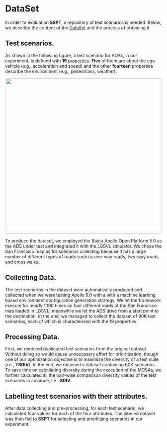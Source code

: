 # DataSet

In order to evaluation **SSPT**, a repository of test scenarios is needed. Below, we describe the content of the [DataSet](https://github.com/ssbse2021/SSPT/blob/main/scenarios/DataSet.csv) and the process of obtaining it. 

## Test scenarios. 

 As shown in the following figure, a test scenario for ADSs, in our experiment, is defined with **19** [properties](https://github.com/ssbse2021/SSPT/blob/main/scenarios/properties%20used%20to%20specify%20a%20scenario.png). **Five** of them are about the ego vehicle (e.g., acceleration and speed) and the other **fourteen** properties describe the environment (e.g., pedestrians, weather). 

<div align=center><img src="https://github.com/ssbse2021/SSPT/blob/main/scenarios/properties%20used%20to%20specify%20a%20scenario.png" width = "500" /></div>

To produce the dataset, we employed the Baidu Apollo Open Platform 5.0 as the ADS under test and integrated it with the LGSVL simulator. We chose the San Francisco map as for scenarios collecting because it has a large number of different types of roads such as one-way roads, two-way roads and cross walks.

## Collecting  Data. 

The test scenarios in the dataset were automatically produced and collected when we were testing Apollo 5.0 with a with a machine learning based environment configuration generation strategy. We let the framework execute for nearly 1000 times on four different roads of the San Francisco map loaded in LGSVL; meanwhile we let the ADS drive from a start point to the destination. In the end, we managed to collect the dataset of 90K test scenarios, each of which is characterized with the 19 properties. 

## Processing Data.

First, we removed duplicated test scenarios from the original dataset. Without doing so would cause unnecessary effort for prioritization, though one of our optimization objective is to maximize the diversity of a test suite (i.e., **TSDIV**). In the end, we obtained a dataset containing 60K scenarios. To save time on calculating diversity during the execution of the MOSAs, we further calculated all the pair-wise comparison diversity values of the test scenarios in advance, i.e., **SDIV**.

## Labelling test scenarios with their attributes. 

After data collecting and pre-processing, for each test scenario, we calculated four values for each of the four attributes. The labeled dataset was then fed to **SSPT** for selecting and prioritizing scenarios in our experiment.
